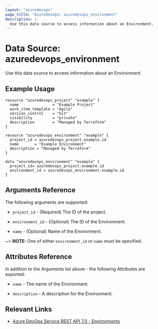 ```yaml
---
layout: "azuredevops"
page_title: "AzureDevops: azuredevops_environment"
description: |-
  Use this data source to access information about an Environment.
---
```


# Data Source: azuredevops_environment

Use this data source to access information about an Environment.

## Example Usage

```hcl
resource "azuredevops_project" "example" {
  name               = "Example Project"
  work_item_template = "Agile"
  version_control    = "Git"
  visibility         = "private"
  description        = "Managed by Terraform"
}

resource "azuredevops_environment" "example" {
  project_id = azuredevops_project.example.id
  name       = "Example Environment"
  description = "Managed by Terraform"
}

data "azuredevops_environment" "example" {
  project_id= azuredevops_project.example.id
  environment_id = azuredevops_environment.example.id
}
```

## Arguments Reference

The following arguments are supported:

* `project_id` - (Required) The ID of the project.

* `environment_id` - (Optional) The ID of the Environment.

* `name` - (Optional) Name of the Environment.

~> **NOTE:** One of either `environment_id` or `name` must be specified.

## Attributes Reference

In addition to the Arguments list above - the following Attributes are exported:

* `name` - The name of the Environment.

* `description` - A description for the Environment.

## Relevant Links

* [Azure DevOps Service REST API 7.0 - Environments](https://docs.microsoft.com/en-us/rest/api/azure/devops/distributedtask/environments?view=azure-devops-rest-7.0)
